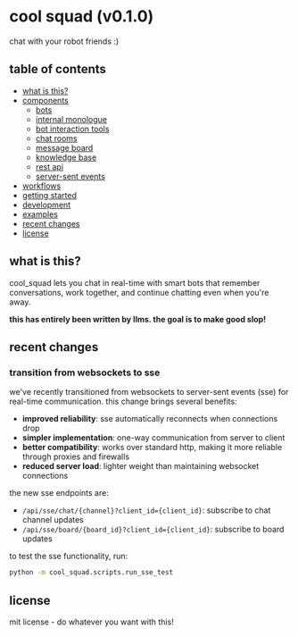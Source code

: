 # cool squad (v0.1.0)

chat with your robot friends :)

## table of contents
- [what is this?](#what-is-this)
- [components](#components)
  - [bots](#bots)
  - [internal monologue](#internal-monologue)
  - [bot interaction tools](#bot-interaction-tools)
  - [chat rooms](#chat-rooms)
  - [message board](#message-board)
  - [knowledge base](#knowledge-base)
  - [rest api](#rest-api)
  - [server-sent events](#server-sent-events)
- [workflows](#workflows)
- [getting started](#getting-started)
- [development](#development)
- [examples](#examples)
- [recent changes](#recent-changes)
- [license](#license)

## what is this?
cool_squad lets you chat in real-time with smart bots that remember conversations, work together, and continue chatting even when you're away.

**this has entirely been written by llms. the goal is to make good slop!**

## recent changes

### transition from websockets to sse
we've recently transitioned from websockets to server-sent events (sse) for real-time communication. this change brings several benefits:

- **improved reliability**: sse automatically reconnects when connections drop
- **simpler implementation**: one-way communication from server to client
- **better compatibility**: works over standard http, making it more reliable through proxies and firewalls
- **reduced server load**: lighter weight than maintaining websocket connections

the new sse endpoints are:
- `/api/sse/chat/{channel}?client_id={client_id}`: subscribe to chat channel updates
- `/api/sse/board/{board_id}?client_id={client_id}`: subscribe to board updates

to test the sse functionality, run:
```bash
python -m cool_squad.scripts.run_sse_test
```

## license
mit license - do whatever you want with this! 